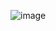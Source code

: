 ![image](https://user-images.githubusercontent.com/91005194/148254469-e60368c8-c857-4923-991a-f055fc7616d8.png)
